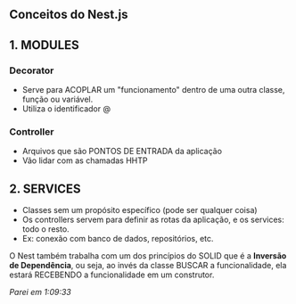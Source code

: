 ## Conceitos do Nest.js

## 1. MODULES

### Decorator
- Serve para ACOPLAR um "funcionamento" dentro de uma outra classe, função ou variável.
- Utiliza o identificador @

### Controller
- Arquivos que são PONTOS DE ENTRADA da aplicação
- Vão lidar com as chamadas HHTP

## 2. SERVICES
- Classes sem um propósito específico (pode ser qualquer coisa)
- Os controllers servem para definir as rotas da aplicação, e os services: todo o resto.
- Ex: conexão com banco de dados, repositórios, etc.

O Nest também trabalha com um dos princípios do SOLID que é a **Inversão de Dependência**, ou seja, ao invés da classe BUSCAR a funcionalidade, ela estará RECEBENDO a funcionalidade em um construtor.

*Parei em 1:09:33*